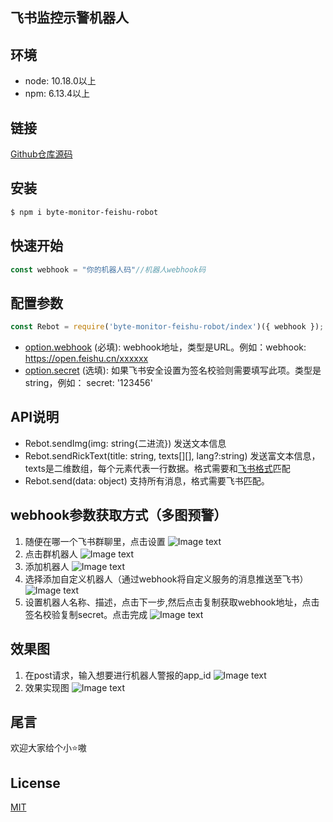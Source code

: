 ## 飞书监控示警机器人
## 环境
* node: 10.18.0以上
* npm: 6.13.4以上
 
## 链接
[Github仓库源码](https://github.com/ByteWebMonitor/byte-monitor-feishu-robot/tree/master)

## 安装
```bash
$ npm i byte-monitor-feishu-robot
```

## 快速开始
```js
const webhook = "你的机器人码"//机器人webhook码
```

## 配置参数
```js
const Rebot = require('byte-monitor-feishu-robot/index')({ webhook });
```
* [option.webhook](#webhook参数获取方式) (必填): webhook地址，类型是URL。例如：webhook: https://open.feishu.cn/xxxxxx
* [option.secret](#webhook参数获取方式) (选填): 如果飞书安全设置为签名校验则需要填写此项。类型是string，例如： secret: '123456'

## API说明
* Rebot.sendImg(img: string{二进流}) 发送文本信息
* Rebot.sendRickText(title: string, texts[][], lang?:string) 发送富文本信息， texts是二维数组，每个元素代表一行数据。格式需要和[飞书格式](https://open.feishu.cn/document/ukTMukTMukTM/uMDMxEjLzATMx4yMwETM#c48c9c2a)匹配
* Rebot.send(data: object) 支持所有消息，格式需要飞书匹配。

## webhook参数获取方式（**多图预警**）
1. 随便在哪一个飞书群聊里，点击设置
![Image text](https://raw.githubusercontent.com/ByteWebMonitor/byte-monitor-feishu-robot/main/img/1.png)
2. 点击群机器人
![Image text](https://raw.githubusercontent.com/ByteWebMonitor/byte-monitor-feishu-robot/main/img/2.png)
3. 添加机器人
![Image text](https://raw.githubusercontent.com/ByteWebMonitor/byte-monitor-feishu-robot/main/img/3.png)
4. 选择添加自定义机器人（通过webhook将自定义服务的消息推送至飞书）
![Image text](https://raw.githubusercontent.com/ByteWebMonitor/byte-monitor-feishu-robot/main/img/4.png)
5. 设置机器人名称、描述，点击下一步,然后点击复制获取webhook地址，点击签名校验复制secret。点击完成
![Image text](https://raw.githubusercontent.com/ByteWebMonitor/byte-monitor-feishu-robot/main/img/5.png)
## 效果图
1. 在post请求，输入想要进行机器人警报的app_id
![Image text](https://github.com/ByteWebMonitor/byte-monitor-feishu-robot/blob/master/img/6.png)
2. 效果实现图
![Image text](https://github.com/ByteWebMonitor/byte-monitor-feishu-robot/blob/master/img/7.png)
## 尾言
欢迎大家给个小⭐嗷
## License
[MIT](LICENSE)
